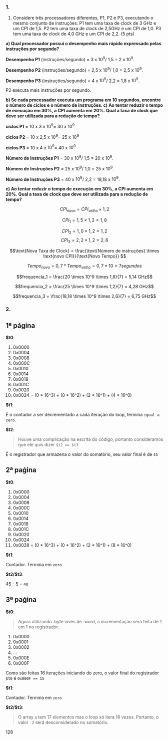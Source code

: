 ### 1.

1. Considere três processadores diferentes, P1, P2 e P3, executando o mesmo conjunto de instruções. P1 tem uma taxa de clock de 3 GHz e um CPI de 1,5. P2 tem uma taxa de clock de 2,5GHz e um CPI de 1,0. P3 tem uma taxa de clock de 4,0 GHz e um CPI de 2,2. (5 pts)

**a) Qual processador possui o desempenho mais rápido expressado pelas instruções por segundo?**

**Desempenho P1** (instruções/segundo) = 3 x $10^9$/ 1,5 = 2 x $10^9$. 

**Desempenho P2** (instruções/segundo) = 2,5 x $10^9$/ 1,0 = 2,5 x $10^9$. 

**Desempenho P3** (instruções/segundo) = 4 x $10^9$/ 2,2 = 1,8 x $10^9$. 

P2 executa mais instruções por segundo.


**b) Se cada processador executa um programa em 10 segundos, encontre o número de ciclos e o número de instruções. c) Ao tentar reduzir o tempo de execução em 30%, a CPI aumenta em 20%. Qual a taxa de clock que deve ser utilizada para a redução de tempo?**


**ciclos P1** = 10 x 3 x $10^9$= 30 x $10^9$

**ciclos P2** = 10 x 2,5 x $10^9$= 25 x $10^9$

**ciclos P3** = 10 x 4 x $10^9$= 40 x $10^9$

**Número de Instruções P1** = 30 x $10^9$/ 1,5 = 20 x $10^9$. 

**Número de Instruções P2** = 25 x $10^9$/ 1,0 = 25 x $10^9$. 

**Número de Instruções P3** = 40 x $10^9$/ 2,2 = 18,18 x $10^9$.


**c) Ao tentar reduzir o tempo de execução em 30%, a CPI aumenta em 20%. Qual a taxa de clock que deve ser utilizada para a redução de tempo?**

$$CPI_{novo}= CPI_{velho} \times 1,2$$

$$CPI_1= 1,5 \times 1,2 = 1,8$$ 

$$CPI_2= 1,0 \times 1,2 = 1,2 $$ 
$$CPI_3 = 2,2 \times 1,2 = 2,6 $$

$$\text{Nova Taxa de Clock} = \frac{\text{Número de instruções} \times \text{novo CPI}}{\text{Novo Tempo}} $$

$$Tempo_{novo}= 0,7 * Tempo_{velho} = 0,7 * 10 = 7 segundos $$

$$frequencia_1 = \frac{20 \times 10^9 \times 1,8}{7} = 5,14 GHz$$ 

$$frequencia_2 = \frac{25 \times 10^9 \times 1,2}{7} = 4,28 GHz$$

$$frequencia_3 = \frac{18,18 \times 10^9 \times 2,6}{7} = 6,75 GHz$$

### 2.

## 1ª página

**$t0**:
1. 0x0000
2. 0x0004
3. 0x0008
4. 0x000C
5. 0x0010
6. 0x0014
7. 0x0018
8. 0x001C
9. 0x0020
10. 0x0024 = (0 * 16^3)
			+ (0 * 16^2)
			+ (2 * 16^1) 
			+ (4 * 16^0)

**$t1**:

É o contador a ser decrementado a cada iteração do loop, termina `igual a zero`.

**$t2**:

> Houve uma complicação na escrita do código, portanto consideramos que ele quis dizer `$t2 == $t3`

É o registrador que armazena o valor do somatório, seu valor final é de `45`


## 2ª paǵina

**$t0**:

1. 0x0000
2. 0x0004
3. 0x0008
4. 0x000C
5. 0x0010
6. 0x0014
7. 0x0018
8. 0x001C
9. 0x0020
10. 0x0024
11. 0x0028 = (0 * 16^3)
			+ (0 * 16^2)
			+ (2 * 16^1)
			+ (8 * 16^0)

**$t1**:

Contador. Termina em `zero`

**$t2/\$t3**:

45 - 5 = `40`

## 3ª paǵina

**$t0**:

> Agora utilizando .byte invés de .word, a incrementação será feita de 1 em 1 no registrador.

1. 0x0000
2. 0x0001
4. 0x0002
3. ...
4. 0x000E
5. 0x000F

Como são feitas 16 iterações iniciando do zero, o valor final do registrador `$t0` é `0x000F == 15`

**$t1**:

Contador. Termina em `zero`

**$t2/\$t3**:

> O array `a` tem 17 elementos mas o loop só itera 16 vezes. Portanto, o valor `-2` será desconsiderado no somatório.

128
